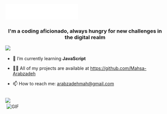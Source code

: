 <img src="images/svg/header_en.svg"></img>
<h3 align="center">I'm a coding aficionado, always hungry for new challenges in the digital realm</h3>
<img  src="https://user-images.githubusercontent.com/74038190/238201078-6f564d9a-467a-4bba-ad3a-8527c8ab79ae.gif">

- 🌱 I’m currently learning **JavaScript**

- 👨‍💻 All of my projects are available at https://github.com/Mahsa-Arabzadeh

- 📫 How to reach me: arabzadehmah@gmail.com <br><br>

[![](https://visitcount.itsvg.in/api?id=Mahsa-Arabzadeh&icon=5&color=6)](https://visitcount.itsvg.in)
<img align="right" alt="GIF" src="https://tenor.com/bXSez.gif" width="500" height="320" />
